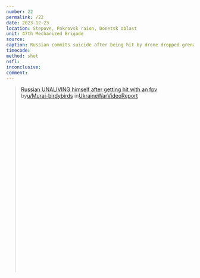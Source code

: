 ```yaml
---
number: 22
permalink: /22
date: 2023-12-23
location: Stepove, Pokrovsk raion, Donetsk oblast
unit: 47th Mechanized Brigade
source: 
caption: Russian commits suicide after being hit by drone dropped grenade
timecode:
method: shot
nsfl:
inconclusive:
comment:
---
```

<blockquote class="reddit-embed-bq" style="height:500px" data-embed-height="546"><a href="https://www.reddit.com/r/UkraineWarVideoReport/comments/18pfutl/russian_unaliving_himself_after_getting_hit_with/">Russian UNALIVING himself after getting hit with an fpv</a><br> by<a href="https://www.reddit.com/user/Murai-birdybirds/">u/Murai-birdybirds</a> in<a href="https://www.reddit.com/r/UkraineWarVideoReport/">UkraineWarVideoReport</a></blockquote><script async="" src="https://embed.reddit.com/widgets.js" charset="UTF-8"></script>